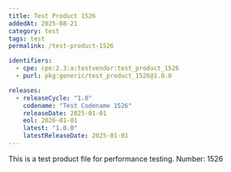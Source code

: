 ```yaml
---
title: Test Product 1526
addedAt: 2025-08-21
category: test
tags: test
permalink: /test-product-1526

identifiers:
  - cpe: cpe:2.3:a:testvendor:test_product_1526
  - purl: pkg:generic/test_product_1526@1.0.0

releases:
  - releaseCycle: "1.0"
    codename: "Test Codename 1526"
    releaseDate: 2025-01-01
    eol: 2026-01-01
    latest: "1.0.0"
    latestReleaseDate: 2025-01-01
---
```


This is a test product file for performance testing. Number: 1526
